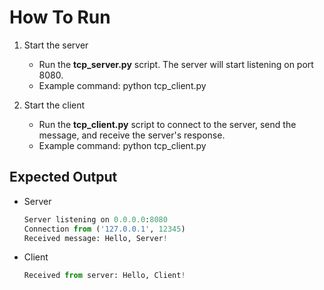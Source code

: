 # How To Run

1. Start the server
    - Run the **tcp_server.py** script. The server will start listening on port 8080.
    - Example command: python tcp_client.py

2. Start the client
    - Run the **tcp_client.py** script to connect to the server, send the message, and receive the server's response.
    - Example command: python tcp_client.py

## Expected Output

- Server

    ```python
    Server listening on 0.0.0.0:8080
    Connection from ('127.0.0.1', 12345)
    Received message: Hello, Server!
    ```

- Client

    ```python
    Received from server: Hello, Client!
    ```
